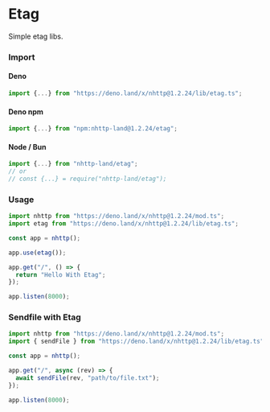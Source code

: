 # Etag
Simple etag libs.

### Import
#### Deno
```ts
import {...} from "https://deno.land/x/nhttp@1.2.24/lib/etag.ts";
```
#### Deno npm
```ts
import {...} from "npm:nhttp-land@1.2.24/etag";
```
#### Node / Bun
```ts
import {...} from "nhttp-land/etag";
// or
// const {...} = require("nhttp-land/etag");
```

### Usage
```ts
import nhttp from "https://deno.land/x/nhttp@1.2.24/mod.ts";
import etag from "https://deno.land/x/nhttp@1.2.24/lib/etag.ts";

const app = nhttp();

app.use(etag());

app.get("/", () => {
  return "Hello With Etag";
});

app.listen(8000);
```

### Sendfile with Etag
```ts
import nhttp from "https://deno.land/x/nhttp@1.2.24/mod.ts";
import { sendFile } from "https://deno.land/x/nhttp@1.2.24/lib/etag.ts";

const app = nhttp();

app.get("/", async (rev) => {
  await sendFile(rev, "path/to/file.txt");
});

app.listen(8000);
```